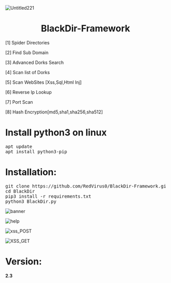 ![Untitled221](https://user-images.githubusercontent.com/46041727/85945146-66b0d100-b944-11ea-9b32-c3f8792bd825.png)

<h1 align="center">BlackDir-Framework</h1>
 <p>[1] Spider Directories<br></p>
 <p>[2] Find Sub Domain<br></p>
  <p>[3] Advanced Dorks Search </p>
  <p>[4] Scan list of Dorks </p>
 <p>[5] Scan WebSites [Xss,Sql,Html Inj] </p>
 <p>[6] Reverse Ip Lookup </p>
 <p>[7] Port Scan </p>
 <p>[8] Hash Encryption[md5,sha1,sha256,sha512] </p>
<h1>Install python3 on linux</h1>
<pre>
apt update
apt install python3-pip
</pre>

<h1>Installation:</h1>
<pre>
git clone https://github.com/RedVirus0/BlackDir-Framework.git
cd BlackDir
pip3 install -r requirements.txt
python3 BlackDir.py
</pre>
 

![banner](https://user-images.githubusercontent.com/46041727/80273365-1c0fa000-86da-11ea-9f34-14a1d699ab25.PNG)



![help](https://user-images.githubusercontent.com/46041727/80273393-50835c00-86da-11ea-95e1-43b5bf43db5d.PNG)


![xss_POST](https://user-images.githubusercontent.com/46041727/81505255-95240f80-92f6-11ea-900d-54e4be5c6bf9.PNG)


![XSS_GET](https://user-images.githubusercontent.com/46041727/81505271-b127b100-92f6-11ea-8072-de29941b821f.PNG)



# Version:
<b><p>2.3</p></b>
